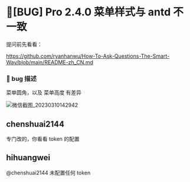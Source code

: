 # 🐛[BUG] Pro 2.4.0 菜单样式与 antd 不一致

提问前先看看：

https://github.com/ryanhanwu/How-To-Ask-Questions-The-Smart-Way/blob/main/README-zh_CN.md

### 🐛 bug 描述

菜单圆角，以及 菜单高度 有差异

![微信截图_20230310142942](https://user-images.githubusercontent.com/3166799/224240776-b8ff31a6-76af-4724-9f20-ecc41f61e17d.png)

## chenshuai2144

专门改的，你看看 token 的配置

## hihuangwei

@chenshuai2144 未配置任何 token

